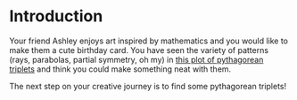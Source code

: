 # Introduction

Your friend Ashley enjoys art inspired by mathematics and you would like to make them a cute birthday card.
You have seen the variety of patterns (rays, parabolas, partial symmetry, oh my) in [this plot of pythagorean triplets][plot] and think you could make something neat with them.

The next step on your creative journey is to find some pythagorean triplets!

[plot]: https://en.wikipedia.org/wiki/Pythagorean_triple#/media/File:Pythagorean_triple_scatterplot.svg

